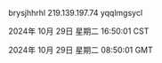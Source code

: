 brysjhhrhl 219.139.197.74 yqqlmgsycl

2024年 10月 29日 星期二 16:50:01 CST

2024年 10月 29日 星期二 08:50:01 GMT

